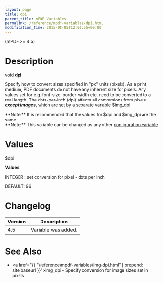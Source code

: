 ```yaml
---
layout: page
title: dpi
parent_title: mPDF Variables
permalink: /reference/mpdf-variables/dpi.html
modification_time: 2015-08-05T12:01:55+00:00
---
```


(mPDF >= 4.5)

# Description

void **dpi**

Specify how to convert sizes specified in "px" units (pixels). As a print medium, PDF documents do not have any
inherent size for pixels. Any values set for e.g. font-size, border-width etc. need to be converted to a real length.
The dots-per-inch (dpi) affects all conversions from pixels ***except images***, which are set by a separate variable
<span class="parameter">$img_dpi</span>

<div class="alert alert-info" role="alert" markdown="1">
	**Note:** It is recommended that the values for
	<span class="parameter">$dpi</span> and <span class="parameter">$img_dpi</span> are the same.
</div>

<div class="alert alert-info" role="alert" markdown="1">
	**Note:** This variable can be changed as any other 
    <a href="{{ "/configuration/configuration-v7-x.html" | prepend: site.baseurl }}">configuration variable</a>
</div>

# Values

<span class="parameter">$dpi</span>

**Values**

<span class="smallblock">INTEGER </span>: set conversion for pixel - dots per inch

<span class="smallblock">DEFAULT</span>: 96

# Changelog

<table class="table"> <thead>
<tr> <th>Version</th><th>Description</th> </tr>
</thead> <tbody>
<tr>
<td>4.5</td>
<td>Variable was added.</td>
</tr>
</tbody> </table>

# See Also

- <a href="{{ "/reference/mpdf-variables/img-dpi.html" | prepend: site.baseurl }}">img_dpi</a> - Specify conversion for image sizes set in pixels
